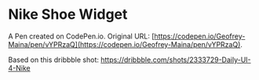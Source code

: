 # Nike Shoe Widget

A Pen created on CodePen.io. Original URL: [https://codepen.io/Geofrey-Maina/pen/vYPRzaQ](https://codepen.io/Geofrey-Maina/pen/vYPRzaQ).

Based on this dribbble shot: https://dribbble.com/shots/2333729-Daily-UI-4-Nike